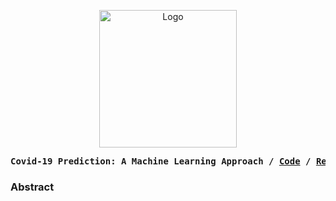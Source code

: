 <p align="center">
  <a href="https://cognopy.vercel.app">
    <img src="https://github.com/xiaowuc2/Covid-19-Prediction-A-Machine-Learning-Approach/blob/main/Images/covid.png" alt="Logo" width="220" length="220" >
  </a>
</p>

<p><pre align="center">
<strong>Covid-19 Prediction: A Machine Learning Approach / <a href="https://www.youtube.com/channel/UCX7oe66V8zyFpAJyMfPL9VA">​Code​</a> / <a href="https://www.youtube.com/channel/UCX7oe66V8zyFpAJyMfPL9VA">​Research Paper​</a></pre></p></strong>

### Abstract

